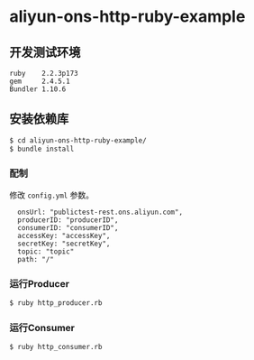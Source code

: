 # aliyun-ons-http-ruby-example



## 开发测试环境
    ruby	2.2.3p173
    gem		2.4.5.1
    Bundler	1.10.6

## 安装依赖库
```sh
$ cd aliyun-ons-http-ruby-example/
$ bundle install
```
### 配制
  修改 `config.yml` 参数。
 
  ```
    onsUrl: "publictest-rest.ons.aliyun.com",
    producerID: "producerID",
    consumerID: "consumerID",
    accessKey: "accessKey",
    secretKey: "secretKey",
    topic: "topic"
    path: "/"

  ```
  
### 运行Producer
```sh
$ ruby http_producer.rb
```

### 运行Consumer
```sh
$ ruby http_consumer.rb
```